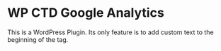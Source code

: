 # WP CTD Google Analytics

This is a WordPress Plugin.  Its only feature is to add custom text to the beginning of the <body> tag.
